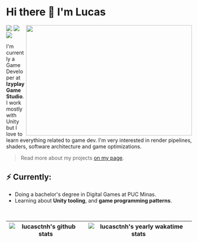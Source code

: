 <h1>Hi there 👋 I'm Lucas </h1>

<img align="right" style="width:450px;height:300px;" src="https://i.gifer.com/origin/60/60120cc1d020a156a8401a3a2db12c4d.gif" />
<a href="https://www.linkedin.com/in/lcscout/"><img src="https://img.shields.io/badge/-LinkedIn-e5dad4?style=for-the-badge&logo=Linkedin&logoColor=black&link=https://www.linkedin.com/in/lucasctnh/"></a>
<a href="https://telegram.me/lcscout/"><img src="https://img.shields.io/badge/-Telegram-f5e1c0?style=for-the-badge&logo=telegram&logoColor=black&link=https://telegram.me/lcscout/"></a>
<a href="mailto:lucasctnh@hotmail.com"><img src="https://img.shields.io/badge/-Mail-d2b59f?style=for-the-badge&logo=Gmail&logoColor=black&link=mailto:lucasctnh@hotmail.com"></a>

I'm currently a Game Developer at **Izyplay Game Studio**. I work mostly with Unity but I love to learn everything related to game dev. I'm very interested in render pipelines, shaders, software architecture and game optimizations.

> Read more about my projects <a href="https://lucasctnh.com/">on my page</a>.

<h2>⚡️ Currently:</h2>
<ul>
<li>Doing a bachelor's degree in Digital Games at PUC Minas.</li>
<li>Learning about <strong>Unity tooling</strong>, and <strong>game programming patterns</strong>.</li>
</ul>

<br>
<div align="center">
  
  | <img align="center" src="https://github-readme-stats.vercel.app/api?username=lucasctnh&show_icons=true&include_all_commits=true&theme=moltack&hide_border=true&show=prs_merged,prs_merged_percentage,reviews" alt="lucasctnh's github stats" /> | <img align="center" src="https://github-readme-stats.vercel.app/api/wakatime?username=@lucasctnh&range=last_year&layout=compact&theme=moltack&custom_title=Lucas%20Coutinho's%20Yearly%20WakaTime%20Stats" alt="lucasctnh's yearly wakatime stats" /> |
  | ------------- | ------------- |
  
</div>

<!-- Wakatime: ?range= can be one of last_7_days, last_30_days, last_6_months, or last_year -->
